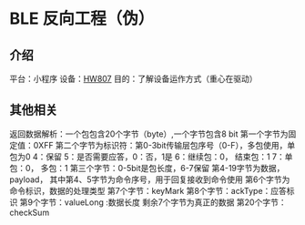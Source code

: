 # BLE 反向工程（伪）

## 介绍

平台：小程序
设备：[HW807](https://manuals.plus/coospo/hw807-heart-rate-monitor-with-armband-manual#ixzz7cIFCv5t6)
目的：了解设备运作方式（重心在驱动）

## 其他相关

返回数据解析：一个包包含20个字节（byte）,一个字节包含8 bit
第一个字节为固定值：0XFF
第二个字节为标识符：第0-3bit传输层包序号（0-F），多包使用，单包为0
	4：保留
	5：是否需要应答，0：否，1是
	6：继续包：0， 结束包：1
	7：单包：0， 多包：1
第三个字节：0-5bit是包长度，6-7保留
第4-19字节为数据，payload，
其中第4、5字节为命令序号，用于回复接收到命令使用
第6个字节为命令标识，数据的处理类型
第7个字节：keyMark
第8个字节：ackType：应答标识
第9个字节：valueLong :数据长度
剩余7个字节为真正的数据
第20个字节：checkSum